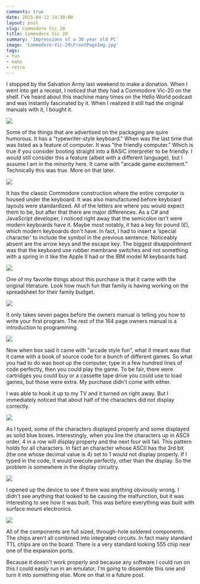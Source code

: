 ```yaml
---
comments: true
date: 2015-04-12 14:30:00
layout: post
slug: Commodore Vic 20
title: Commodore Vic 20
summary: 'Impressions of a 30 year old PC'
image: 'Commodore-Vic-20\FrontPageImg.jpg'
tags:
- fun
- make
- retro
---
```


I stopped by the Salvation Army last weekend to make a donation. When I went into get a receipt, I noticed that they had a Commodore Vic-20 on the shelf. I've heard about this machine many times on the Hello World podcast and was instantly fascinated by it. When I realized it still had the original manuals with it, I bought it.

[![](/img/posts/Commodore-Vic-20/Box.jpg)](/img/posts/Commodore-Vic-20/Box.jpg)

Some of the things that are advertised on the packaging are quire humorous. It has a "typewriter-style keyboard." When was the last time that was listed as a feature of computer. It was "the friendly computer." Which is true if you consider booting straight into a BASIC interpreter to be friendly. I would still consider this a feature (albeit with a different language), but I assume I am in the minority here. It came with "arcade game excitement." Technically this was true. More on that later.

[![](/img/posts/Commodore-Vic-20/CommodoreVic20.jpg)](/img/posts/Commodore-Vic-20/CommodoreVic20.jpg)

It has the classic Commodore construction where the entire computer is housed under the keyboard. It was also manufactured before keyboard layouts were standardized. All of the letters are where you would expect them to be, but after that there are major differences. As a C# and JavaScript developer, I noticed right away that the semicolon isn't were modern keyboards have it. Maybe most notably, it has a key for pound (£), which modern keyboards don't have. In fact, I had to insert a 'special character' to include the symbol in the previous sentence. Noticeably absent are the arrow keys and the escape key. The biggest disappointment was that the keyboard use rubber membrane switches and not something with a spring in it like the Apple II had or the IBM model M keyboards had.

[![](/img/posts/Commodore-Vic-20/Books.jpg)](/img/posts/Commodore-Vic-20/Books.jpg)

One of my favorite things about this purchase is that it came with the original literature. Look how much fun that family is having working on the spreadsheet for their family budget.

[![](/img/posts/Commodore-Vic-20/Manual.jpg)](/img/posts/Commodore-Vic-20/Manual.jpg)

It only takes seven pages before the owners manual is telling you how to write your first program. The rest of the 164 page owners manual is a introduction to programming. 

[![](/img/posts/Commodore-Vic-20/Code.jpg)](/img/posts/Commodore-Vic-20/Code.jpg)

Now when box said it came with "arcade style fun", what it meant was that it came with a book of source code for a bunch of different games. So what you had to do was boot up the computer, type in a few hundred lines of code perfectly, then you could play the game. To be fair, there were cartridges you could buy or a cassette tape drive you could use to load games, but those were extra. My purchase didn't come with either. 

I was able to hook it up to my TV and it turned on right away. But I immediately noticed that about half of the characters did not display correctly. 

[![](/img/posts/Commodore-Vic-20/Screenshot.jpg)](/img/posts/Commodore-Vic-20/Screenshot.jpg)

As I typed, some of the characters displayed properly and some displayed as solid blue boxes. Interestingly, when you line the characters up in ASCII order, 4 in a row will display properly and the next four will fail. This pattern holds for all characters. In fact an character whose ASCII has the 3rd bit (the one whose decimal value is 4) set to 1 would not display properly. If I typed in the code, it would execute perfectly, other than the display. So the problem is somewhere in the display circuitry. 

[![](/img/posts/Commodore-Vic-20/Motherboard.jpg)](/img/posts/Commodore-Vic-20/Motherboard.jpg)

I opened up the device to see if there was anything obviously wrong. I didn't see anything that looked to be causing the malfunction, but it was interesting to see how it was built. This was before everything was built with surface mount electronics. 

[![](/img/posts/Commodore-Vic-20/Chips.jpg)](/img/posts/Commodore-Vic-20/Chips.jpg)

All of the components are full sized, through-hole soldered components. The chips aren't all combined into integrated circuits. In fact many standard TTL chips are on the board. There is a very standard looking 555 chip near one of the expansion ports. 

Because it doesn't work properly and because any software I could run on this I could easily run in an emulator, I'm going to dissemble this one and turn it into something else. More on that in a future post. 

